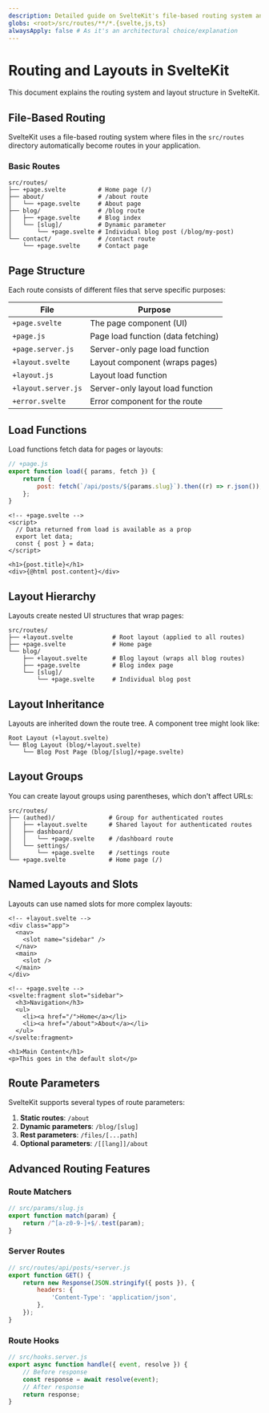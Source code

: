 ```yaml
---
description: Detailed guide on SvelteKit's file-based routing system and layout mechanisms.
globs: <root>/src/routes/**/*.{svelte,js,ts}
alwaysApply: false # As it's an architectural choice/explanation
---
```


# Routing and Layouts in SvelteKit

This document explains the routing system and layout structure in SvelteKit.

## File-Based Routing

SvelteKit uses a file-based routing system where files in the `src/routes` directory automatically become routes in your application.

### Basic Routes

```
src/routes/
├── +page.svelte         # Home page (/)
├── about/               # /about route
│   └── +page.svelte     # About page
├── blog/                # /blog route
│   ├── +page.svelte     # Blog index
│   └── [slug]/          # Dynamic parameter
│       └── +page.svelte # Individual blog post (/blog/my-post)
└── contact/             # /contact route
    └── +page.svelte     # Contact page
```

## Page Structure

Each route consists of different files that serve specific purposes:

| File                | Purpose                            |
| ------------------- | ---------------------------------- |
| `+page.svelte`      | The page component (UI)            |
| `+page.js`          | Page load function (data fetching) |
| `+page.server.js`   | Server-only page load function     |
| `+layout.svelte`    | Layout component (wraps pages)     |
| `+layout.js`        | Layout load function               |
| `+layout.server.js` | Server-only layout load function   |
| `+error.svelte`     | Error component for the route      |

## Load Functions

Load functions fetch data for pages or layouts:

```javascript
// +page.js
export function load({ params, fetch }) {
	return {
		post: fetch(`/api/posts/${params.slug}`).then((r) => r.json()),
	};
}
```

```svelte
<!-- +page.svelte -->
<script>
  // Data returned from load is available as a prop
  export let data;
  const { post } = data;
</script>

<h1>{post.title}</h1>
<div>{@html post.content}</div>
```

## Layout Hierarchy

Layouts create nested UI structures that wrap pages:

```
src/routes/
├── +layout.svelte           # Root layout (applied to all routes)
├── +page.svelte             # Home page
└── blog/
    ├── +layout.svelte       # Blog layout (wraps all blog routes)
    ├── +page.svelte         # Blog index page
    └── [slug]/
        └── +page.svelte     # Individual blog post
```

## Layout Inheritance

Layouts are inherited down the route tree. A component tree might look like:

```
Root Layout (+layout.svelte)
└── Blog Layout (blog/+layout.svelte)
    └── Blog Post Page (blog/[slug]/+page.svelte)
```

## Layout Groups

You can create layout groups using parentheses, which don't affect URLs:

```
src/routes/
├── (authed)/               # Group for authenticated routes
│   ├── +layout.svelte      # Shared layout for authenticated routes
│   ├── dashboard/
│   │   └── +page.svelte    # /dashboard route
│   └── settings/
│       └── +page.svelte    # /settings route
└── +page.svelte            # Home page (/)
```

## Named Layouts and Slots

Layouts can use named slots for more complex layouts:

```svelte
<!-- +layout.svelte -->
<div class="app">
  <nav>
    <slot name="sidebar" />
  </nav>
  <main>
    <slot />
  </main>
</div>
```

```svelte
<!-- +page.svelte -->
<svelte:fragment slot="sidebar">
  <h3>Navigation</h3>
  <ul>
    <li><a href="/">Home</a></li>
    <li><a href="/about">About</a></li>
  </ul>
</svelte:fragment>

<h1>Main Content</h1>
<p>This goes in the default slot</p>
```

## Route Parameters

SvelteKit supports several types of route parameters:

1. **Static routes**: `/about`
2. **Dynamic parameters**: `/blog/[slug]`
3. **Rest parameters**: `/files/[...path]`
4. **Optional parameters**: `/[[lang]]/about`

## Advanced Routing Features

### Route Matchers

```javascript
// src/params/slug.js
export function match(param) {
	return /^[a-z0-9-]+$/.test(param);
}
```

### Server Routes

```javascript
// src/routes/api/posts/+server.js
export function GET() {
	return new Response(JSON.stringify({ posts }), {
		headers: {
			'Content-Type': 'application/json',
		},
	});
}
```

### Route Hooks

```javascript
// src/hooks.server.js
export async function handle({ event, resolve }) {
	// Before response
	const response = await resolve(event);
	// After response
	return response;
}
```
